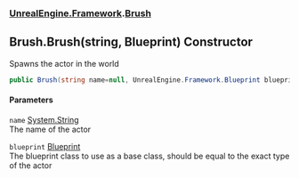 ### [UnrealEngine.Framework](UnrealEngine_Framework.md 'UnrealEngine.Framework').[Brush](Brush.md 'UnrealEngine.Framework.Brush')
## Brush.Brush(string, Blueprint) Constructor
Spawns the actor in the world  
```csharp
public Brush(string name=null, UnrealEngine.Framework.Blueprint blueprint=null);
```
#### Parameters
<a name='UnrealEngine_Framework_Brush_Brush(string_UnrealEngine_Framework_Blueprint)_name'></a>
`name` [System.String](https://docs.microsoft.com/en-us/dotnet/api/System.String 'System.String')  
The name of the actor
  
<a name='UnrealEngine_Framework_Brush_Brush(string_UnrealEngine_Framework_Blueprint)_blueprint'></a>
`blueprint` [Blueprint](Blueprint.md 'UnrealEngine.Framework.Blueprint')  
The blueprint class to use as a base class, should be equal to the exact type of the actor
  
